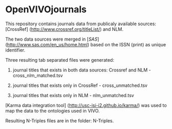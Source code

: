 # OpenVIVOjournals

This repository contains journals data from publicaly available sources: [CrossRef] (http://www.crossref.org/titleList/) and NLM. 

The two data sources were merged in [_SAS_] (http://www.sas.com/en_us/home.html) based on the ISSN (print) as unique identifier. 

Three resulting tab separated files were generated: 


1. journal titles that exists in both data sources: Crossref and NLM - cross_nlm_matched.tsv


2. journal titles that exists only in CrossRef - cross_unmatched.tsv
 

3. journal titles that exists only in NLM - nlm_unmatched.tsv

[Karma data integration tool] (http://usc-isi-i2.github.io/karma/) was used to map the data to the ontologies used in VIVO.

Resulting N-Triples files are in the folder: N-Triples.


